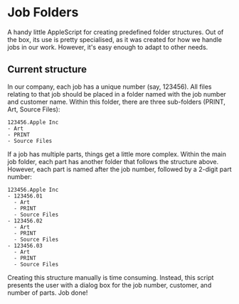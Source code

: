 # Job Folders
A handy little AppleScript for creating predefined folder structures. Out of the box,
its use is pretty specialised, as it was created for how we handle jobs in our work.
However, it's easy enough to adapt to other needs.

## Current structure
In our company, each job has a unique number (say, 123456). All files relating to that
job should be placed in a folder named with the job number and customer name. Within
this folder, there are three sub-folders (PRINT, Art, Source Files):

    123456.Apple Inc
    - Art
    - PRINT
    - Source Files

If a job has multiple parts, things get a little more complex. Within the main job
folder, each part has another folder that follows the structure above. However, each
part is named after the job number, followed by a 2-digit part number:

    123456.Apple Inc
    - 123456.01
      - Art
      - PRINT
      - Source Files
    - 123456.02
      - Art
      - PRINT
      - Source Files
    - 123456.03
      - Art
      - PRINT
      - Source Files

Creating this structure manually is time consuming. Instead, this script presents
the user with a dialog box for the job number, customer, and number of parts. Job
done!
